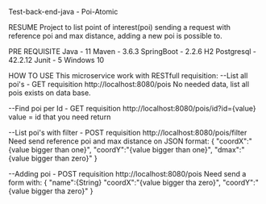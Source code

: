 Test-back-end-java - Poi-Atomic

RESUME
Project to list point of interest(poi) sending a request with reference poi and max distance, adding a new poi is possible to.

PRE REQUISITE
Java - 11
Maven - 3.6.3
SpringBoot - 2.2.6
H2
Postgresql - 42.2.12
Junit - 5
Windows 10

HOW TO USE
This microservice work with RESTfull requisition:
--List all poi's - GET requisition
http://localhost:8080/pois
No needed data, list all pois exists on data base.

--Find poi per Id - GET requisition
http://localhost:8080/pois/id?id={value}
value = id that you need return

--List poi's with filter - POST requisition
http://localhost:8080/pois/filter
Need send reference poi and max distance on JSON format:
{
"coordX":"{value bigger than one}",
"coordY":"{value bigger than one}",
"dmax":"{value bigger than zero}"
}

--Adding poi - POST requisition
http://localhost:8080/pois
Need send a form with:
{
"name":{String}
"coordX":"{value bigger tha zero}",
"coordY":"{value bigger tha zero}"
}

